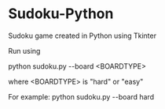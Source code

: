# Sudoku-Python
Sudoku game created in Python using Tkinter


Run using

python sudoku.py --board \<BOARDTYPE\>

where \<BOARDTYPE\> is "hard" or "easy"

For example: python sudoku.py --board hard
